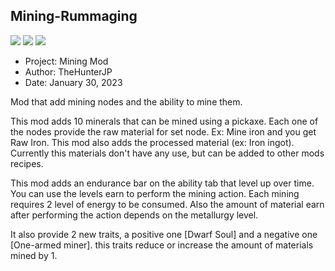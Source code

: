 ## Mining-Rummaging
![](https://img.shields.io/badge/ProjectZomboid-41.78-orange)
![](https://img.shields.io/badge/language-lua-blue)
![](https://img.shields.io/badge/version-1.0.0-green)
* Project: Mining Mod
* Author: TheHunterJP
* Date: January 30, 2023


Mod that add mining nodes and the ability to mine them.

This mod adds 10 minerals that can be mined using a pickaxe. Each one of the nodes provide the raw material for set node. Ex: Mine iron and you get Raw Iron. This mod also adds the processed material (ex: Iron ingot).
Currently this materials don't have any use, but can be added to other mods recipes.

This mod adds an endurance bar on the ability tab that level up over time. You can use the levels earn to perform the mining action. Each mining requires 2 level of energy to be consumed. Also the amount of material earn after performing the action depends on the metallurgy level.

It also provide 2 new traits, a positive one [Dwarf Soul] and a negative one [One-armed miner]. this traits reduce or increase the amount of materials mined by 1.